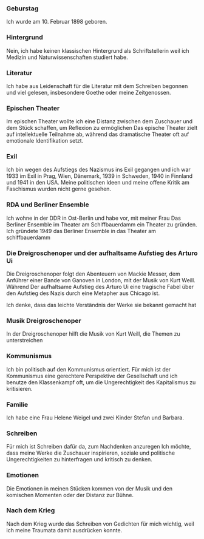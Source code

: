### Geburstag 
Ich wurde am 10. Februar 1898 geboren.

### Hintergrund
Nein, ich habe keinen klassischen Hintergrund als Schriftstellerin weil ich Medizin und Naturwissenschaften studiert habe.

### Literatur 
Ich habe aus Leidenschaft für die Literatur mit dem Schreiben begonnen und viel gelesen, insbesondere Goethe oder meine Zeitgenossen.

### Epischen Theater 
Im epischen Theater wollte ich eine Distanz zwischen dem Zuschauer und dem Stück schaffen, um Reflexion zu ermöglichen
Das epische Theater zielt auf intellektuelle Teilnahme ab, während das dramatische Theater oft auf emotionale Identifikation setzt.

### Exil 
Ich bin wegen des Aufstiegs des Nazismus ins Exil gegangen und ich war 1933 im Exil in Prag, Wien, Dänemark, 1939 in Schweden, 1940 in Finnland und 1941 in den USA.
Meine politischen Ideen und meine offene Kritik am Faschismus wurden nicht gerne gesehen.

### RDA und Berliner Ensemble
Ich wohne in der DDR in Ost-Berlin und habe vor, mit meiner Frau Das Berliner Ensemble im Theater am Schiffbauerdamm ein Theater zu gründen.
Ich gründete 1949 das Berliner Ensemble in das Theater am schiffbauerdamm

### Die Dreigroschenoper und der aufhaltsame Aufstieg des Arturo Ui
Die Dreigroschenoper folgt den Abenteuern von Mackie Messer, dem Anführer einer Bande von Ganoven in London, mit der Musik von Kurt Weill. Während Der aufhaltsame Aufstieg des Arturo Ui eine tragische Fabel über den Aufstieg des Nazis durch eine Metapher aus Chicago ist.

Ich denke, dass das leichte Verständnis der Werke sie bekannt gemacht hat

### Musik Dreigroschenoper
In der Dreigroschenoper hilft die Musik von Kurt Weill, die Themen zu unterstreichen

### Kommunismus
Ich bin politisch auf den Kommunismus orientiert.
Für mich ist der Kommunismus eine gerechtere Perspektive der Gesellschaft und ich benutze den Klassenkampf oft, um die Ungerechtigkeit des Kapitalismus zu kritisieren.

### Familie
Ich habe eine Frau Helene Weigel und zwei Kinder Stefan und Barbara.

### Schreiben 
Für mich ist Schreiben dafür da, zum Nachdenken anzuregen
Ich möchte, dass meine Werke die Zuschauer inspirieren, soziale und politische Ungerechtigkeiten zu hinterfragen und kritisch zu denken.

### Emotionen
Die Emotionen in meinen Stücken kommen von der Musik und den komischen Momenten oder der Distanz zur Bühne.

### Nach dem Krieg
Nach dem Krieg wurde das Schreiben von Gedichten für mich wichtig, weil ich meine Traumata damit ausdrücken konnte.
